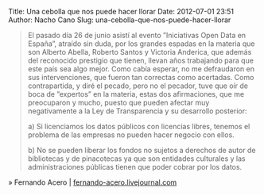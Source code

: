 Title: Una cebolla que nos puede hacer llorar
Date: 2012-07-01 23:51
Author: Nacho Cano
Slug: una-cebolla-que-nos-puede-hacer-llorar

> El pasado día 26 de junio asistí al evento ”Iniciativas Open Data en
> España”, atraído sin duda, por los grandes espadas en la materia que
> son Alberto Abella, Roberto Santos y Victoria Anderica, que además del
> reconocido prestigio que tienen, llevan años trabajando para que este
> país sea algo mejor. Como cabía esperar, no me defraudaron en sus
> intervenciones, que fueron tan correctas como acertadas. Como
> contrapartida, y diré el pecado, pero no el pecador, tuve que oír de
> boca de ”expertos” en la materia, estas dos afirmaciones, que me
> preocuparon y mucho, puesto que pueden afectar muy negativamente a la
> Ley de Transparencia y su desarrollo posterior:
>
> ​a) Si licenciamos los datos públicos con licencias libres, tenemos el
> problema de las empresas no pueden hacer negocio con ellos.
>
> ​b) No se pueden liberar los fondos no sujetos a derechos de autor de
> bibliotecas y de pinacotecas ya que son entidades culturales y las
> administraciones públicas tienen que poder cobrar por los datos.

» Fernando Acero | [fernando-acero.livejournal.com][]

  [fernando-acero.livejournal.com]: http://fernando-acero.livejournal.com/87876.html
    "Una cebolla que nos puede hacer llorar"
